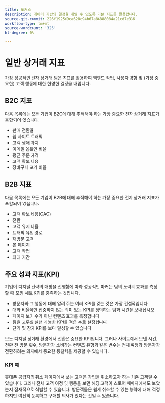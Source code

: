 ```yaml
---
title: 포커스
description: 데이터 기반의 결정을 내릴 수 있도록 기본 지표를 활용합니다.
source-git-commit: 226f1925d9ca628c94b67a86888084a21cd7e336
workflow-type: tm+mt
source-wordcount: '325'
ht-degree: 0%

---
```



# 일반 상거래 지표

가장 성공적인 전자 상거래 팀은 지표를 활용하여 백엔드 작업, 사용자 경험 및 (가장 중요한) 고객 행동에 대한 현명한 결정을 내립니다.

## B2C 지표

다음 목록에는 모든 기업이 B2C에 대해 추적해야 하는 가장 중요한 전자 상거래 지표가 포함되어 있습니다.

- 판매 전환율
- 웹 사이트 트래픽
- 고객 생애 가치
- 이메일 옵트인 비율
- 평균 주문 가격
- 고객 확보 비용
- 장바구니 포기 비율

## B2B 지표

다음 목록에는 모든 기업이 B2B에 대해 추적해야 하는 가장 중요한 전자 상거래 지표가 포함되어 있습니다.

- 고객 확보 비용(CAC)
- 전환
- 고객 유지 비율
- 트래픽 유입 경로
- 재방문 고객
- 본 페이지
- 고객 작업
- 최대 기간

## 주요 성과 지표(KPI)

기업이 디지털 전략의 매핑을 진행함에 따라 성공적인 마커는 팀의 노력의 효과를 측정할 때 모임 세트 KPI를 충족하는 것입니다.

- 방문자와 그 행동에 대해 알려 주는 여러 KPI를 갖는 것은 가장 건설적입니다
- 대화 비율에만 집중하지 않는 의미 있는 KPI를 정의하는 팀과 시간을 보내십시오
- 페이지 보기 수가 아닌 컨텐츠 효과를 측정합니다
- 팀을 고무할 실현 가능한 KPI를 적은 수로 설정합니다
- 단기 및 장기 KPI를 보다 달성할 수 있습니다

모든 디지털 상거래 환경에서 전환은 중요한 KPI입니다. 그러나 사이트에서 보낸 시간, 전환 전 방문 횟수, 방문자가 소비하는 컨텐츠 유형과 같은 변수는 전체 여정과 방문자가 전환하려는 의지에서 중요한 통찰력을 제공할 수 있습니다.

### KPI 예

휴대폰 공급자의 취소 페이지에서 보는 고객은 가입을 취소하고자 하는 기존 고객일 수 있습니다. 그러나 전체 고객 여정 및 행동을 보면 해당 고객이 스토어 페이지에서도 보았는지 잠재적으로 식별할 수 있습니다. 방문객들은 쉽게 취소할 수 있는 능력에 대해 걱정하지만 여전히 등록하고 구매할 의사가 있다는 것일 수 있습니다.
